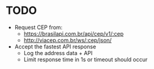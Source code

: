 # TODO

* Request CEP from:
  * https://brasilapi.com.br/api/cep/v1/:cep
  * http://viacep.com.br/ws/:cep/json/
* Accept the fastest API response
  * Log the address data + API
  * Limit response time in 1s or timeout should occur
